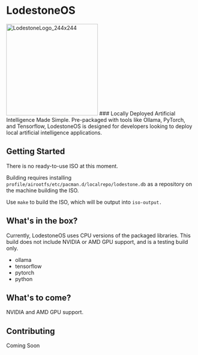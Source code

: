 # LodestoneOS
<img width="244" height="244" alt="LodestoneLogo_244x244" src="https://github.com/user-attachments/assets/dceca5a9-5ea7-4b11-8c96-b5c9c6844dae" />
### Locally Deployed Artificial Intelligence Made Simple.
 Pre-packaged with tools like Ollama, PyTorch, and Tensorflow, LodestoneOS is designed for developers looking to deploy local artificial intelligence applications.

## Getting Started
There is no ready-to-use ISO at this moment.

Building requires installing `profile/airootfs/etc/pacman.d/localrepo/lodestone.db` as a repository on the machine building the ISO.

Use `make` to build the ISO, which will be output into `iso-output.`

## What's in the box?
Currently, LodestoneOS uses CPU versions of the packaged libraries. This build does not include NVIDIA or AMD GPU support, and is a testing build only.

- ollama
- tensorflow
- pytorch
- python

## What's to come?
NVIDIA and AMD GPU support.

## Contributing
Coming Soon

